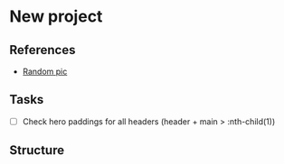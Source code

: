 # New project

## References

- [Random pic](https://picsum.photos/800/600)

## Tasks

- [ ] Check hero paddings for all headers (header + main > :nth-child(1))

## Structure
